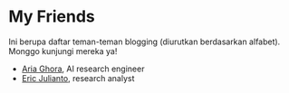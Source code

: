 # My Friends

Ini berupa daftar teman-teman blogging (diurutkan berdasarkan alfabet). Monggo kunjungi mereka ya!

- [Aria Ghora](https://ghora.net/), AI research engineer
- [Eric Julianto](https://algonacci.github.io), research analyst
